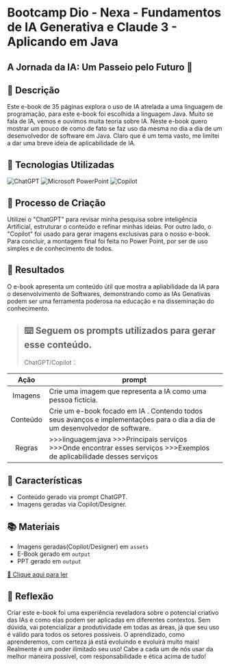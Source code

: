 # Bootcamp Dio - Nexa - Fundamentos de IA Generativa e Claude 3 - Aplicando em Java
## A Jornada da IA: Um Passeio pelo Futuro 🌌

## 📒 Descrição
Este e-book de 35 páginas explora o uso de IA atrelada a uma linguagem de programação, para este e-book foi escolhida a linguagem Java. Muito se fala de IA, vemos e ouvimos muita teoria sobre IA. Neste e-book quero mostrar um pouco de como de fato se faz uso da mesma no dia a dia de um desenvolvedor de software em Java.
 Claro que é um tema vasto, me limitei a dar uma breve ideia de aplicabilidade de IA.


## 🤖 Tecnologias Utilizadas
![ChatGPT](https://img.shields.io/badge/chatGPT-74aa9c?style=for-the-badge&logo=openai&logoColor=white(https://chat.openai.com/))
![Microsoft PowerPoint](https://img.shields.io/badge/Microsoft_PowerPoint-B7472A?style=for-the-badge&logo=microsoft-powerpoint&logoColor=white(https://www.microsoft.com/en/microsoft-365/powerpoint))
![Copilot](https://adoption.microsoft.com/wp-content/uploads/2023/09/icon-copilot.svg)

## 🧐 Processo de Criação
Utilizei o "ChatGPT" para revisar minha pesquisa sobre inteligência Artificial, estruturar o conteúdo e refinar minhas ideias. Por outro lado, o "Copilot" foi usado para gerar imagens exclusivas para o nosso e-book. Para concluir, a montagem final foi feita no Power Point, por ser de uso simples e de conhecimento de todos.

## 🚀 Resultados
O e-book apresenta um conteúdo útil que mostra a apliabilidade da IA para o desenvolvimento de Softwares, demonstrando como as IAs Genativas podem ser uma ferramenta poderosa na educação e na disseminação do conhecimento.

>## :keyboard: Seguem os prompts utilizados para gerar esse conteúdo.
>
>ChatGPT/Copilot：

|   Ação   | prompt                                                                                                                                                                                                                                                                         |
| :------: | ------------------------------------------------------------------------------------------------------------------------------------------------------------------------------------------------------------------------------------------------------------------------------ |
| Imagens  | Crie uma imagem que representa a IA como uma pessoa fictícia.
| Conteúdo | Crie um e-book focado em IA . Contendo todos seus avanços e implementações para o dia a dia de um desenvolvedor de software.
|Regras    |>>>linguagem:java >>>Principais serviços >>>Onde encontrar esses serviços >>>Exemplos de aplicabilidade desses serviços |

## :open_book: Características

- Conteúdo gerado via prompt ChatGPT.
- Imagens geradas via Copilot/Designer.

## 📚 Materiais

- Imagens geradas(Copilot/Designer) em `assets`
- E-Book gerado em `output`
- PPT gerado em `output`

<a href="https://github.com/AdrianoProfileAdsCloud/Bootcamp-Dio-Nexa-Fundamentos-de-IA-Generativa-e-Claude-3-O-uso-de-IA-em-Java/blob/main/output/IA%20-%20Ofuturo%20est%C3%A1%20aqui!.pdf" title="E-Book-Java"> :notebook: Clique aqui para ler</a>
<br>

## 💭 Reflexão
Criar este e-book foi uma experiência reveladora sobre o potencial criativo das IAs e como elas podem ser aplicadas em diferentes contextos. Sem dúvida, vai potencializar a produtividade em todas as áreas, já que seu uso é válido para todos os setores possíveis. O aprendizado, como aprenderemos, com certeza já está evoluindo e evoluirá muito mais! Realmente é um poder ilimitado seu uso!
Cabe a cada um de nós usar da melhor maneira possível, com responsabilidade e ética acima de tudo!
